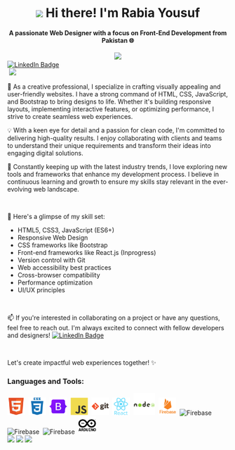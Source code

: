 <h1 align="center">
  <img src="https://media.giphy.com/media/hvRJCLFzcasrR4ia7z/giphy.gif" width="30px"/>
  Hi there! I'm Rabia Yousuf
</h1>   
<h4 align="center">
  A passionate Web Designer with a focus on Front-End Development from Pakistan  🌐
</h4>
                                            
<div id="header" align="center">
  <img src="https://media.giphy.com/media/M9gbBd9nbDrOTu1Mqx/giphy.gif" width="100"/>
</div>

<div id="badges">
  <a href="https://www.linkedin.com/mwlite/in/rabia-yousuf-b17862185">
    <img src="https://img.shields.io/badge/LinkedIn-blue?style=for-the-badge&logo=linkedin&logoColor=white" alt="LinkedIn Badge"/>
  </a>
</div>
<img src="https://komarev.com/ghpvc/?username=rabiayousuf187&style=flat-square&color=blue" alt=""/>
<img src="https://github-profile-trophy.vercel.app/?username=rabiayousuf187&margin-w=15">

  <p>🎨 As a creative professional, I specialize in crafting visually appealing and user-friendly websites. I have a strong command of HTML, CSS, JavaScript, and Bootstrap to bring designs to life. Whether it's building responsive layouts, implementing interactive features, or optimizing performance, I strive to create seamless web experiences.
  </p>
  <p>💡 With a keen eye for detail and a passion for clean code, I'm committed to delivering high-quality results. I enjoy collaborating with clients and teams to understand their unique requirements and transform their ideas into engaging digital solutions.
  </p>
  <p>🚀 Constantly keeping up with the latest industry trends, I love exploring new tools and frameworks that enhance my development process. I believe in continuous learning and growth to ensure my skills stay relevant in the ever-evolving web landscape.
  </p>
  <br>
  <p>🌟 Here's a glimpse of my skill set:</p>
  <ul>
  <li>HTML5, CSS3, JavaScript (ES6+)</li>
  <li>Responsive Web Design</li>
  <li>CSS frameworks like Bootstrap</li>
  <li>Front-end frameworks like React.js (Inprogress)</li>
  <li>Version control with Git</li>
  <li>Web accessibility best practices</li>
  <li>Cross-browser compatibility</li>
  <li>Performance optimization</li>
  <li>UI/UX principles</li>
  </ul>
  <br>
<p>📫 If you're interested in collaborating on a project or have any questions, feel free to reach out. I'm always excited to connect with fellow developers and designers! 
  <a href="https://www.linkedin.com/mwlite/in/rabia-yousuf-b17862185">
    <img src="https://img.shields.io/badge/LinkedIn-blue?style=for-the-badge&logo=linkedin&logoColor=white" alt="LinkedIn Badge" width="70px"/>
  </a>
</p>
<br>
<p>Let's create impactful web experiences together! ✨</p>

<h3>Languages and Tools:</h3>
<div>
  <img src="https://github.com/devicons/devicon/blob/master/icons/html5/html5-original.svg" title="HTML5" alt="HTML" width="40" height="40"/>&nbsp;
   <img src="https://github.com/devicons/devicon/blob/master/icons/css3/css3-plain-wordmark.svg"  title="CSS3" alt="CSS" width="40" height="40"/>&nbsp;
  <img src="https://github.com/devicons/devicon/blob/master/icons/bootstrap/bootstrap-original.svg" title="Bootstrap" alt="Bootstrap" width="40" height="40"/>&nbsp;
  <img src="https://github.com/devicons/devicon/blob/master/icons/javascript/javascript-original.svg" title="JavaScript" alt="JavaScript" width="40" height="40"/>&nbsp;
  <img src="https://github.com/devicons/devicon/blob/master/icons/git/git-original-wordmark.svg" title="Git" **alt="Git" width="40" height="40"/>&nbsp;
  <img src="https://github.com/devicons/devicon/blob/master/icons/react/react-original-wordmark.svg" title="React" alt="React" width="40" height="40"/>&nbsp;
  <img src="https://github.com/devicons/devicon/blob/master/icons/nodejs/nodejs-original-wordmark.svg" title="NodeJS" alt="NodeJS" width="50" height="50"/>&nbsp;
  <img src="https://github.com/devicons/devicon/blob/master/icons/firebase/firebase-plain-wordmark.svg" title="Firebase" alt="Firebase" width="40" height="40"/>&nbsp;
  <img src="https://github.com/devicons/devicon/blob/master/icons/c/c-plain-wordmark.svg" title="Firebase" alt="Firebase" width="40" height="40"/>&nbsp;
  <img src="https://github.com/devicons/devicon/blob/master/icons/cplusplus/cplusplus-plain-wordmark.svg" title="Firebase" alt="Firebase" width="40" height="40"/>&nbsp;
  <img src="https://github.com/devicons/devicon/blob/master/icons/csharp/csharp-plain-wordmark.svg" title="Firebase" alt="Firebase" width="40" height="40"/>&nbsp;
  <img src="https://github.com/devicons/devicon/blob/master/icons/arduino/arduino-plain-wordmark.svg" title="Firebase" alt="Firebase" width="40" height="40"/>&nbsp;
  </div>
  
<img src="https://github-readme-stats.vercel.app/api/top-langs/?username=rabiayousuf187&show_icons=true&theme=ADD_THEME_HERE">
<img src="https://github-readme-stats.vercel.app/api?username=rabiayousuf187&show_icons=true&bg_color=00000000">
<img src="http://github-readme-streak-stats.herokuapp.com?user=rabiayousuf187&border_radius=5">
